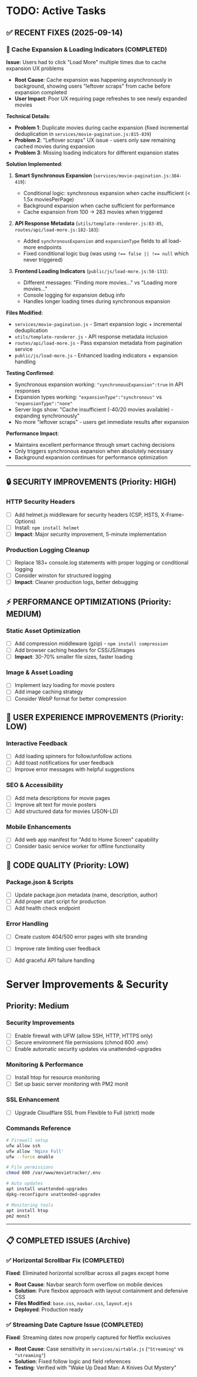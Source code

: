 # TODO: Active Tasks

## ✅ RECENT FIXES (2025-09-14)

### 🚀 Cache Expansion & Loading Indicators (COMPLETED)
**Issue**: Users had to click "Load More" multiple times due to cache expansion UX problems
- **Root Cause**: Cache expansion was happening asynchronously in background, showing users "leftover scraps" from cache before expansion completed
- **User Impact**: Poor UX requiring page refreshes to see newly expanded movies

**Technical Details**:
- **Problem 1**: Duplicate movies during cache expansion (fixed incremental deduplication in `services/movie-pagination.js:815-839`)
- **Problem 2**: "Leftover scraps" UX issue - users only saw remaining cached movies during expansion
- **Problem 3**: Missing loading indicators for different expansion states

**Solution Implemented**:
1. **Smart Synchronous Expansion** (`services/movie-pagination.js:384-419`):
   - Conditional logic: synchronous expansion when cache insufficient (< 1.5x moviesPerPage)
   - Background expansion when cache sufficient for performance
   - Cache expansion from 100 → 283 movies when triggered

2. **API Response Metadata** (`utils/template-renderer.js:83-85`, `routes/api/load-more.js:182-183`):
   - Added `synchronousExpansion` and `expansionType` fields to all load-more endpoints
   - Fixed conditional logic bug (was using `!== false || !== null` which never triggered)

3. **Frontend Loading Indicators** (`public/js/load-more.js:58-131`):
   - Different messages: "Finding more movies..." vs "Loading more movies..."
   - Console logging for expansion debug info
   - Handles longer loading times during synchronous expansion

**Files Modified**:
- `services/movie-pagination.js` - Smart expansion logic + incremental deduplication
- `utils/template-renderer.js` - API response metadata inclusion
- `routes/api/load-more.js` - Pass expansion metadata from pagination service
- `public/js/load-more.js` - Enhanced loading indicators + expansion handling

**Testing Confirmed**:
- Synchronous expansion working: `"synchronousExpansion":true` in API responses
- Expansion types working: `"expansionType":"synchronous"` vs `"expansionType":"none"`
- Server logs show: "Cache insufficient (-40/20 movies available) - expanding synchronously"
- No more "leftover scraps" - users get immediate results after expansion

**Performance Impact**:
- Maintains excellent performance through smart caching decisions
- Only triggers synchronous expansion when absolutely necessary
- Background expansion continues for performance optimization

---

## 🔒 SECURITY IMPROVEMENTS (Priority: HIGH)

### HTTP Security Headers
- [ ] Add helmet.js middleware for security headers (CSP, HSTS, X-Frame-Options)
- [ ] Install: `npm install helmet`
- [ ] **Impact**: Major security improvement, 5-minute implementation

### Production Logging Cleanup
- [ ] Replace 183+ console.log statements with proper logging or conditional logging
- [ ] Consider winston for structured logging
- [ ] **Impact**: Cleaner production logs, better debugging

## ⚡ PERFORMANCE OPTIMIZATIONS (Priority: MEDIUM)

### Static Asset Optimization
- [ ] Add compression middleware (gzip) - `npm install compression`
- [ ] Add browser caching headers for CSS/JS/images
- [ ] **Impact**: 30-70% smaller file sizes, faster loading

### Image & Asset Loading
- [ ] Implement lazy loading for movie posters
- [ ] Add image caching strategy
- [ ] Consider WebP format for better compression

## 🚀 USER EXPERIENCE IMPROVEMENTS (Priority: LOW)

### Interactive Feedback
- [ ] Add loading spinners for follow/unfollow actions
- [ ] Add toast notifications for user feedback
- [ ] Improve error messages with helpful suggestions

### SEO & Accessibility
- [ ] Add meta descriptions for movie pages
- [ ] Improve alt text for movie posters
- [ ] Add structured data for movies (JSON-LD)

### Mobile Enhancements
- [ ] Add web app manifest for "Add to Home Screen" capability
- [ ] Consider basic service worker for offline functionality

## 🔧 CODE QUALITY (Priority: LOW)

### Package.json & Scripts
- [ ] Update package.json metadata (name, description, author)
- [ ] Add proper start script for production
- [ ] Add health check endpoint

### Error Handling
- [ ] Create custom 404/500 error pages with site branding
- [ ] Improve rate limiting user feedback
- [ ] Add graceful API failure handling


# Server Improvements & Security

## Priority: Medium

### Security Improvements
- [ ] Enable firewall with UFW (allow SSH, HTTP, HTTPS only)
- [ ] Secure environment file permissions (chmod 600 .env)
- [ ] Enable automatic security updates via unattended-upgrades

### Monitoring & Performance
- [ ] Install htop for resource monitoring
- [ ] Set up basic server monitoring with PM2 monit

### SSL Enhancement
- [ ] Upgrade Cloudflare SSL from Flexible to Full (strict) mode

### Commands Reference
```bash
# Firewall setup
ufw allow ssh
ufw allow 'Nginx Full'
ufw --force enable

# File permissions
chmod 600 /var/www/movietracker/.env

# Auto updates
apt install unattended-upgrades
dpkg-reconfigure unattended-upgrades

# Monitoring tools
apt install htop
pm2 monit
```

---

## 📋 COMPLETED ISSUES (Archive)

### ✅ Horizontal Scrollbar Fix (COMPLETED)
**Fixed**: Eliminated horizontal scrollbar across all pages except home
- **Root Cause**: Navbar search form overflow on mobile devices
- **Solution**: Pure flexbox approach with layout containment and defensive CSS
- **Files Modified**: `base.css`, `navbar.css`, `layout.ejs`
- **Deployed**: Production ready

### ✅ Streaming Date Capture Issue (COMPLETED)
**Fixed**: Streaming dates now properly captured for Netflix exclusives
- **Root Cause**: Case sensitivity in `services/airtable.js` (`"Streaming"` vs `"streaming"`)
- **Solution**: Fixed follow logic and field references
- **Testing**: Verified with "Wake Up Dead Man: A Knives Out Mystery"
